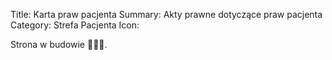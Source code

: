 Title: Karta praw pacjenta
Summary: Akty prawne dotyczące praw pacjenta
Category: Strefa Pacjenta
Icon:

Strona w budowie 👷🏻‍♂️.